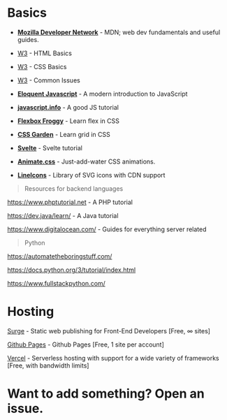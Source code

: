 # Basics

- **[Mozilla Developer Network](https://developer.mozilla.org/en-US/docs/Learn)** - MDN; web dev fundamentals and useful guides.

- [W3](https://www.w3schools.com/html/default.asp) - HTML Basics

- [W3](https://www.w3schools.com/css/default.asp) - CSS Basics

- [W3](https://www.w3schools.com/howto/default.asp) - Common Issues

- **[Eloquent Javascript](https://eloquentjavascript.net/Eloquent_JavaScript.pdf)** - A modern introduction to JavaScript

- **[javascript.info](https://javascript.info/)** - A good JS tutorial

- **[Flexbox Froggy](https://flexboxfroggy.com/)** - Learn flex in CSS

- **[CSS Garden](https://cssgridgarden.com/)** - Learn grid in CSS

- **[Svelte](https://learn.svelte.dev/tutorial/welcome-to-svelte)** - Svelte tutorial

- **[Animate.css](http://daneden.github.io/animate.css/)** - Just-add-water CSS animations.

- **[LineIcons](https://lineicons.com/icons/)** - Library of SVG icons with CDN support

> Resources for backend languages

https://www.phptutorial.net - A PHP tutorial

https://dev.java/learn/ - A Java tutorial

https://www.digitalocean.com/ - Guides for everything server related

> Python

https://automatetheboringstuff.com/

https://docs.python.org/3/tutorial/index.html

https://www.fullstackpython.com/

# Hosting

[Surge](https://surge.sh/) - Static web publishing for Front-End Developers [Free, ∞ sites]

[Github Pages](https://pages.github.com/) - Github Pages [Free, 1 site per account]

[Vercel](vercel.com) - Serverless hosting with support for a wide variety of frameworks [Free, with bandwidth limits]

# Want to add something? Open an issue. 
